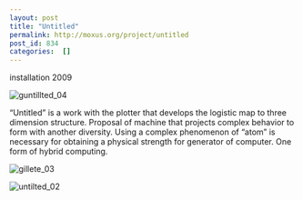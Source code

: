 ```yaml
---
layout: post
title: "Untitled"
permalink: http://moxus.org/project/untitled
post_id: 834
categories:  []
---
```


installation 2009

![guntillted_04](/images/project/guntillted_04.jpg)

“Untitled” is a work with the plotter that develops the logistic map to three dimension structure. Proposal of machine that projects complex behavior to form with another diversity. Using a complex phenomenon of “atom” is necessary for obtaining a physical strength for generator of computer. One form of hybrid computing.

![gillete_03](/images/project/gillete_03.jpg)


![untilted_02](/images/project/untilted_02.jpg)